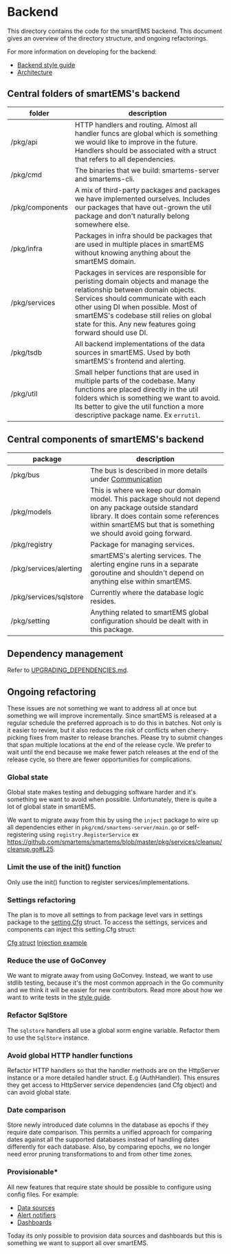 # Backend

This directory contains the code for the smartEMS backend. This document gives an overview of the directory structure, and ongoing refactorings.

For more information on developing for the backend:

- [Backend style guide](/contribute/style-guides/backend.md)
- [Architecture](/contribute/architecture)

## Central folders of smartEMS's backend

| folder | description |
| ------- | ----------- |
| /pkg/api | HTTP handlers and routing. Almost all handler funcs are global which is something we would like to improve in the future. Handlers should be associated with a struct that refers to all dependencies. |
| /pkg/cmd | The binaries that we build: smartems-server and smartems-cli. |
| /pkg/components | A mix of third-party packages and packages we have implemented ourselves. Includes our packages that have out-grown the util package and don't naturally belong somewhere else. |
| /pkg/infra | Packages in infra should be packages that are used in multiple places in smartEMS without knowing anything about the smartEMS domain. |
| /pkg/services | Packages in services are responsible for peristing domain objects and manage the relationship between domain objects. Services should communicate with each other using DI when possible. Most of smartEMS's codebase still relies on global state for this. Any new features going forward should use DI. |
| /pkg/tsdb | All backend implementations of the data sources in smartEMS. Used by both smartEMS's frontend and alerting. |
| /pkg/util | Small helper functions that are used in multiple parts of the codebase. Many functions are placed directly in the util folders which is something we want to avoid. Its better to give the util function a more descriptive package name. Ex `errutil`. |

## Central components of smartEMS's backend

| package | description |
| ------- | ----------- |
| /pkg/bus | The bus is described in more details under [Communication](/contribute/architecture/communication.md) |
| /pkg/models | This is where we keep our domain model. This package should not depend on any package outside standard library. It does contain some references within smartEMS but that is something we should avoid going forward. |
| /pkg/registry | Package for managing services. |
| /pkg/services/alerting | smartEMS's alerting services. The alerting engine runs in a separate goroutine and shouldn't depend on anything else within smartEMS. |
| /pkg/services/sqlstore | Currently where the database logic resides. |
| /pkg/setting | Anything related to smartEMS global configuration should be dealt with in this package. |

## Dependency management

Refer to [UPGRADING_DEPENDENCIES.md](https://github.com/smartems/smartems/blob/master/UPGRADING_DEPENDENCIES.md).

## Ongoing refactoring

These issues are not something we want to address all at once but something we will improve incrementally. Since smartEMS is released at a regular schedule the preferred approach is to do this in batches. Not only is it easier to review, but it also reduces the risk of conflicts when cherry-picking fixes from master to release branches. Please try to submit changes that span multiple locations at the end of the release cycle. We prefer to wait until the end because we make fewer patch releases at the end of the release cycle, so there are fewer opportunities for complications.

### Global state

Global state makes testing and debugging software harder and it's something we want to avoid when possible. Unfortunately, there is quite a lot of global state in smartEMS. 

We want to migrate away from this by using the `inject` package to wire up all dependencies either in `pkg/cmd/smartems-server/main.go` or self-registering using `registry.RegisterService` ex https://github.com/smartems/smartems/blob/master/pkg/services/cleanup/cleanup.go#L25.

### Limit the use of the init() function

Only use the init() function to register services/implementations.

### Settings refactoring

The plan is to move all settings to from package level vars in settings package to the [setting.Cfg](https://github.com/smartems/smartems/blob/df917663e6f358a076ed3daa9b199412e95c11f4/pkg/setting/setting.go#L210) struct. To access the settings, services and components can inject this setting.Cfg struct:

[Cfg struct](https://github.com/smartems/smartems/blob/df917663e6f358a076ed3daa9b199412e95c11f4/pkg/setting/setting.go#L210)
[Injection example](https://github.com/smartems/smartems/blob/df917663e6f358a076ed3daa9b199412e95c11f4/pkg/services/cleanup/cleanup.go#L20)

### Reduce the use of GoConvey

We want to migrate away from using GoConvey. Instead, we want to use stdlib testing, because it's the most common approach in the Go community and we think it will be easier for new contributors. Read more about how we want to write tests in the [style guide](/contribute/style-guides/backend.md).

### Refactor SqlStore

The `sqlstore` handlers all use a global xorm engine variable. Refactor them to use the `SqlStore` instance.

### Avoid global HTTP handler functions

Refactor HTTP handlers so that the handler methods are on the HttpServer instance or a more detailed handler struct. E.g (AuthHandler). This ensures they get access to HttpServer service dependencies (and Cfg object) and can avoid global state.

### Date comparison

Store newly introduced date columns in the database as epochs if they require date comparison. This permits a unified approach for comparing dates against all the supported databases instead of handling dates differently for each database. Also, by comparing epochs, we no longer need error pruning transformations to and from other time zones.

### Provisionable*

All new features that require state should be possible to configure using config files. For example:

- [Data sources](https://github.com/smartems/smartems/tree/master/pkg/services/provisioning/datasources)
- [Alert notifiers](https://github.com/smartems/smartems/tree/master/pkg/services/provisioning/notifiers)
- [Dashboards](https://github.com/smartems/smartems/tree/master/pkg/services/provisioning/dashboards)

Today its only possible to provision data sources and dashboards but this is something we want to support all over smartEMS.
